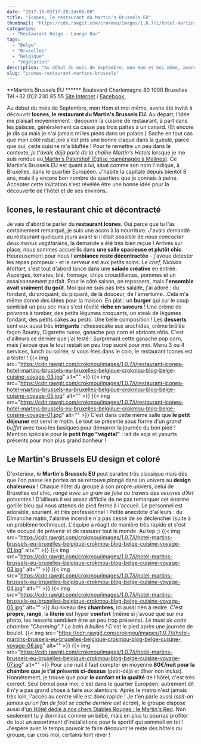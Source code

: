 ```yaml
---
date: "2017-10-03T17:28:24+02:00"
title: "Icones, le restaurant du Martin's Brussels EU"
thumbnail: "https://cdn.rawgit.com/crokmou/images/1.0.7/i/hotel-martins-brussels-eu-bruxelles-belgique-crokmou-blog-belge-cuisine-voyage-02.jpg"
categories:
  - "Restaurant Belge - Lounge Bar"
tags:
  - "Belge"
  - "Bruxelles"
  - "Belgique"
  - "Végétarien"
description: "Au début du mois de Septembre, mon Hom et moi même, avons été invité à découvrir **Icones, le restaurant du Martin's Brussels EU**."
slug: "icones-restaurant-martins-brussels"
---
```


**Martin’s Brussels EU ****** Boulevard Charlemagne 80 1000 Bruxelles Tél.+32 (0)2 230 85 55 [Site Internet](http://www.martinshotels.com/fr/hotel/martins-brussels-eu) / [Facebook ](https://www.facebook.com/MartinsBrusselsEU)

Au début du mois de Septembre, mon Hom et moi même, avons été invité à découvrir **Icones, le restaurant du Martin's Brussels EU**. Au départ, l'idée me plaisait moyennement : découvrir la cuisine de restaurant, à part dans les palaces, généralement ca casse pas trois pattes à un canard. {Et encore je dis ça mais je n'ai jamais mi les pieds dans un palace.} Sache en tout cas que mon côté rabat joie s'est pris une bonne claque dans la gueule, parce que oui, cette cuisine m'a bluffée ! Pour te remettre un peu dans le contexte, _je t'avais déjà parlé de la chaîne Martin's Hotels_ lorsque je me suis rendue au[ Martin's Patershof (Eglise réaménagée à Malines)](https://crokmou.com/2017/03/dormir-eglise-hotel-martins-patershof-a-malines-belgique). Ce Martin's Brussels EU est quant à lui, situé comme son nom l'indique, à Bruxelles, dans le quartier Européen. J'habite la capitale depuis bientôt 8 ans, mais il y encore bon nombre de quartiers que je connais à peine. Accepter cette invitation s'est révélée être une bonne idée pour la découverte de l'hôtel et de ses environs.

## Icones, le restaurant chic et décontracté

Je vais d'abord te parler du **restaurant Icones**. Oui parce que tu l'as certainement remarqué, je suis une accro à la nourriture. J'avais demandé au restaurant quelques jours avant si il était possible de _nous concocter deux menus végétariens_, la demande a été très bien reçue ! Arrivés sur place, nous sommes accueillis dans **une salle spacieuse et plutôt chic**. Heureusement pour nous l'**ambiance reste décontractée** - j'avoue detester les repas pompeux - et le serveur est aux petits soins. _Le chef, Nicolas Mottart_, s'est tout d'abord lancé dans une **salade créative** en entrée. Asperges, tomates, blé, fromage, chips croustillantes, pommes et un assaisonnement parfait. Pour le côté saison, on repassera, mais **l'ensemble avait vraiment du goût**. Moi qui ne suis pas très salade, j'ai adoré : du fondant, du croquant, du piquant, de la douceur, de l'amertume...Cela m'a même donné des idées pour la maison. En plat : un **burger** qui sur le coup semblait un peu sec mais s'est révélé **riche en saveurs** ! Une crème de poivrons à tomber, des petits légumes croquants, un steak de légumes fondant, des petits cakes au pesto. Une belle composition ! Les **desserts** sont eux aussi très **intrigants** : cheesecake aux arachides, crème brûlée façon Bounty, Cigarette russe, ganache pop corn et abricots rôtis. C'est d'ailleurs ce dernier que j'ai testé ! Surprenant cette ganache pop corn, mais j'avoue que le tout restait un peu trop sucré pour moi. Menu 3 ou 4 services, lunch ou soirée, si vous êtes dans le coin, le restaurant Icones est a tester ! {{< img src="https://cdn.rawgit.com/crokmou/images/1.0.7/i/restaurant-icones-hotel-martins-brussels-eu-bruxelles-belgique-crokmou-blog-belge-cuisine-voyage-03.jpg" alt="" >}} {{< img src="https://cdn.rawgit.com/crokmou/images/1.0.7/i/restaurant-icones-hotel-martins-brussels-eu-bruxelles-belgique-crokmou-blog-belge-cuisine-voyage-05.jpg" alt="" >}} {{< img src="https://cdn.rawgit.com/crokmou/images/1.0.7/i/restaurant-icones-hotel-martins-brussels-eu-bruxelles-belgique-crokmou-blog-belge-cuisine-voyage-01.jpg" alt="" >}} C'est dans cette même salle que **le petit déjeuner** est servi le matin. Le tout se présente sous forme d'un _grand buffet_ avec tous les basiques pour démarrer la journée du bon pied ! Mention spéciale pour le **petit frigo "végétal"** : lait de soja et yaourts présents pour mon plus grand bonheur !

## Le Martin's Brussels EU design et coloré

D'extérieur, le **Martin's Brussels EU** peut paraitre très classique mais dès que l'on passe les portes on se retrouve plongé dans un univers au **design chaleureux** ! Chaque hôtel du groupe à son propre univers, celui de Bruxelles est _chic, rangé avec un grain de folie au travers des oeuvres d'Art présentes_ ! D'ailleurs il est assez difficile de ne pas remarquer cet énorme gorille bleu qui nous attends de pied ferme à l'accueil. Le personnel est adorable, souriant, et très professionnel ! Petite anecdote d'ailleurs : du Dimanche matin, l'alarme incendie n'a pas cessé de se déclencher (suite à un problème technique). L'équipe a réagit de manière très rapide et s'est vite occupé de prévenir et de rassurer tout le monde. Au top ;) {{< img src="https://cdn.rawgit.com/crokmou/images/1.0.7/i/hotel-martins-brussels-eu-bruxelles-belgique-crokmou-blog-belge-cuisine-voyage-01.jpg" alt="" >}} {{< img src="https://cdn.rawgit.com/crokmou/images/1.0.7/i/hotel-martins-brussels-eu-bruxelles-belgique-crokmou-blog-belge-cuisine-voyage-03.jpg" alt="" >}} {{< img src="https://cdn.rawgit.com/crokmou/images/1.0.7/i/hotel-martins-brussels-eu-bruxelles-belgique-crokmou-blog-belge-cuisine-voyage-04.jpg" alt="" >}} {{< img src="https://cdn.rawgit.com/crokmou/images/1.0.7/i/hotel-martins-brussels-eu-bruxelles-belgique-crokmou-blog-belge-cuisine-voyage-05.jpg" alt="" >}} Au niveau des **chambres**, ici aussi rien à redire. C'est **propre, rangé**, la **literie** est hyper **comfort** (même si j'avoue que sur ma photo, les ressorts semblent être un peu trop présents). _Le must de cette chambre "Charming" ? Le bain à bulles !_ C'est le pied après une journée de boulot. {{< img src="https://cdn.rawgit.com/crokmou/images/1.0.7/i/hotel-martins-brussels-eu-bruxelles-belgique-crokmou-blog-belge-cuisine-voyage-06.jpg" alt="" >}} {{< img src="https://cdn.rawgit.com/crokmou/images/1.0.7/i/hotel-martins-brussels-eu-bruxelles-belgique-crokmou-blog-belge-cuisine-voyage-07.jpg" alt="" >}} Pour une nuit il faut compter en moyenne **80€/nuit pour la chambre que je t'ai présenté ci-dessus** (petit-déjà et dîner non inclus). Honnêtement, je trouve que pour **le confort et la qualité** de l'hôtel, c'est très correct. Seul bémol pour moi, c'est dans le quartier Européen, autrement dit il n'y a pas grand chose à faire aux alentours. Après le metro n'est jamais très loin, l'accès au centre ville est donc rapide ! Je t'en parle aussi (_sait-on jamais qu'un fan de foot se cache derrière cet écran_), le groupe dispose aussi d'[un Hôtel dédié à nos chers Diables Rouges : le Martin's Red](http://www.martinshotels.com/fr/hotel/martins-red). Non seulement tu y dormiras comme un bébé, mais en plus tu pourras profiter de tout un assortiment d'installations pour le sportif qui sommeil en toi ! J'espère avec le temps pouvoir te faire découvrir le reste des hôtels du groupe, car crois moi, certains font rêver !

